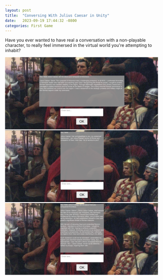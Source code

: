 ```yaml
---
layout: post
title:  "Conversing With Julius Caesar in Unity"
date:   2023-09-19 17:44:32 -0800
categories: First Game
---
```


Have you ever wanted to have real a conversation with a non-playable character, to really feel immersed in the virtual world you're attempting to inhabit?

<img src="/assets/Ariovistus.png"> 


<img src="/assets/Caesar1.png"> 


<img src="/assets/Notlong.png"> 


[Scenario.gg]: https://www.scenario.com/



